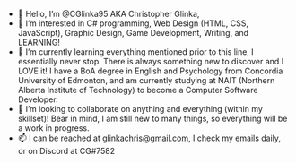 - 👋 Hello, I’m @CGlinka95 AKA Christopher Glinka,
- 👀 I’m interested in C# programming, Web Design (HTML, CSS, JavaScript), Graphic Design, Game Development, Writing, and LEARNING!
- 🌱 I’m currently learning everything mentioned prior to this line, I essentially never stop. There is always something new to discover and I LOVE it! 
      I have a BoA degree in English and Psychology from Concordia University of Edmonton, and am currently studying at NAIT (Northern Alberta Institute of Technology) to become a Computer Software Developer. 
- 💞️ I’m looking to collaborate on anything and everything (within my skillset)! Bear in mind, I am still new to many things, so everything will be a work in progress. 
- 📫 I can be reached at glinkachris@gmail.com, I check my emails daily, or on Discord at CG#7582 

<!---
CGlinka95/CGlinka95 is a ✨ special ✨ repository because its `README.md` (this file) appears on your GitHub profile.
You can click the Preview link to take a look at your changes.
--->
